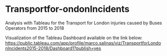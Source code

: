 # Transportfor-ondonIncidents
Analysis with Tableau for the Transport for London injuries caused by Buses Operators from 2015 to 2018

Visualization of the Tableau Dashboard available on the link below:
https://public.tableau.com/app/profile/marco.salinas/viz/TransportforLondonIncidents2015-2018/Dashboard1?publish=yes
